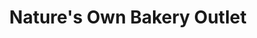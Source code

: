 ---
title: "Nature's Own Bakery Outlet"
url: /douglasville/natures-own-bakery-outlet/
shop: bakery
---